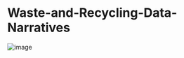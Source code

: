 # Waste-and-Recycling-Data-Narratives

![image](https://github.com/SimonLim03/Waste-and-Recycling-Data-Narratives/assets/150989115/2cc20e8a-fbd2-402a-a9cb-60e0f88b99b8)


